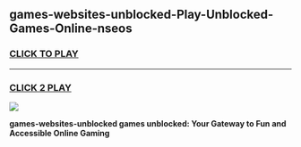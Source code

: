 
## games-websites-unblocked-Play-Unblocked-Games-Online-nseos
<h3>
<a href="https://premium76.site?title=games-websites-unblocked&ref=24A">CLICK TO PLAY</a></h3>
<hr>

<h3>
<a href="https://premium76.site?title=games-websites-unblocked&ref=24A">CLICK 2 PLAY</a>
  
</h3>

<a href="https://premium76.site?title=games-websites-unblocked&ref=24A"><img src="https://clearcache.store/games.png"></a>


**games-websites-unblocked games unblocked: Your Gateway to Fun and Accessible Online Gaming**
